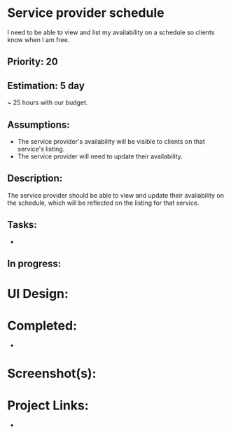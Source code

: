 # Service provider schedule
I need to be able to view and list my availability on a schedule so clients know when I am free.

## Priority: 20

## Estimation: 5 day
~ 25 hours with our budget.

## Assumptions:
- The service provider's availability will be visible to clients on that service's listing.
- The service provider will need to update their availability.

## Description:
The service provider should be able to view and update their availability on the schedule, which will be reflected on the listing for that service.

## Tasks:
- 

## In progress:


# UI Design:
## 

# Completed:
- 

# Screenshot(s):
## 

# Project Links:
- 
